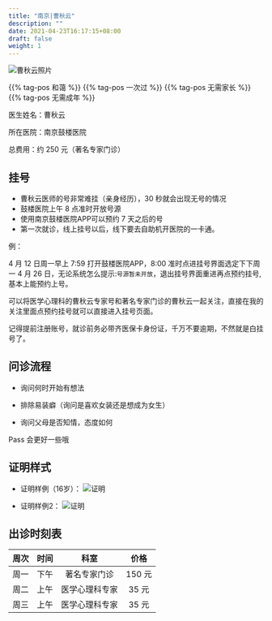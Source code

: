 ```yaml
---
title: "南京|曹秋云"
description: ""
date: 2021-04-23T16:17:15+08:00
draft: false
weight: 1
---
```


![曹秋云照片](images/doctor/cao-qiuyun.jpg)

{{% tag-pos 和蔼 %}} {{% tag-pos 一次过 %}} {{% tag-pos 无需家长 %}} {{% tag-pos 无需成年 %}}

医生姓名：曹秋云

所在医院：南京鼓楼医院

总费用：约 250 元（著名专家门诊）

## 挂号

- 曹秋云医师的号非常难挂（亲身经历），30 秒就会出现无号的情况
- 鼓楼医院上午 8 点准时开放号源
- 使用南京鼓楼医院APP可以预约 7 天之后的号
- 第一次就诊，线上挂号以后，线下要去自助机开医院的一卡通。

例：

4 月 12 日周一早上 7:59 打开鼓楼医院APP，8:00 准时点进挂号界面选定下下周一 4 月 26 日，无论系统怎么提示:`号源暂未开放`，退出挂号界面重进再点预约挂号,基本上能预约上号。

可以将医学心理科的曹秋云专家号和著名专家门诊的曹秋云一起关注，直接在我的关注里面点预约挂号就可以直接进入挂号页面。

记得提前注册账号，就诊前务必带齐医保卡身份证，千万不要逾期，不然就是白挂号了。

## 问诊流程

- 询问何时开始有想法

- 排除易装癖（询问是喜欢女装还是想成为女生）

- 询问父母是否知情，态度如何

Pass 会更好一些哦

## 证明样式

- 证明样例（16岁）：
  ![证明](images/doctor/cao-qiuyun-zm2.jpg)

- 证明样例2：
  ![证明](images/doctor/cao-qiuyun-zm.jpg)

## 出诊时刻表

| 周次 | 时间 | 科室 | 价格 |
| :---: | :---: | :---: | :---: |
| 周一 | 下午 | 著名专家门诊 | 150 元 |
| 周二 | 上午 | 医学心理科专家 | 35 元 |
| 周三 | 上午 | 医学心理科专家 | 35 元 |
